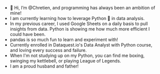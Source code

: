 - 👋 Hi, I’m @Chretien, and programming has always been an ambition of mine!
- I am currently learning how to leverage Python 🐍 in data analysis.
- In my previous career, I used Google Sheets on a daily basis to pull insights from data. Python is showing me how much more efficient I could have been.
- pandas is so much fun to learn and experiment with!
- Currently enrolled in Dataquest.io's Data Analyst with Python course, and loving every success and failure.
- When I'm not studying up on my Python, you can find me boxing, swinging my kettlebell, or playing League of Legends.
- I am a proud husband and father!
